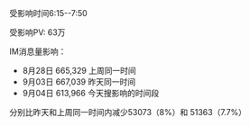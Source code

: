 受影响时间6:15--7:50

受影响PV: 63万

IM消息量影响：
- 8月28日 665,329 	上周同一时间
- 9月03日 667,039	昨天同一时间
- 9月04日 613,966 	今天搜影响的时间段

分别比昨天和上周同一时间内减少53073（8%）和 51363（7.7%）